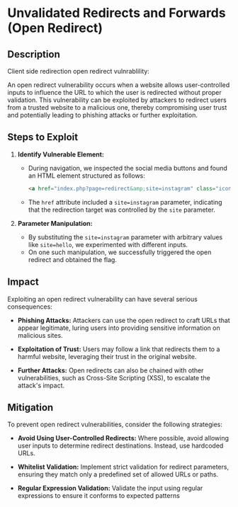 


# Unvalidated Redirects and Forwards (Open Redirect)

## Description
Client side redirection open redirect vulnrablility:

An open redirect vulnerability occurs when a website allows user-controlled inputs to influence the URL to which the user is redirected without proper validation. This vulnerability can be exploited by attackers to redirect users from a trusted website to a malicious one, thereby compromising user trust and potentially leading to phishing attacks or further exploitation.

## Steps to Exploit
1. **Identify Vulnerable Element:**
   - During navigation, we inspected the social media buttons and found an HTML element structured as follows:
     ```html
     <a href="index.php?page=redirect&amp;site=instagram" class="icon fa-instagram"></a>
     ```
   - The `href` attribute included a `site=instagram` parameter, indicating that the redirection target was controlled by the `site` parameter.

2. **Parameter Manipulation:**
   - By substituting the `site=instagram` parameter with arbitrary values like `site=hello`, we experimented with different inputs.
   - On one such manipulation, we successfully triggered the open redirect and obtained the flag.



## Impact
Exploiting an open redirect vulnerability can have several serious consequences:

- **Phishing Attacks:** Attackers can use the open redirect to craft URLs that appear legitimate, luring users into providing sensitive information on malicious sites.
  
- **Exploitation of Trust:** Users may  follow a link that redirects them to a harmful website, leveraging their trust in the original website.

- **Further Attacks:** Open redirects can also be chained with other vulnerabilities, such as Cross-Site Scripting (XSS), to escalate the attack's impact.


## Mitigation
To prevent open redirect vulnerabilities, consider the following strategies:

- **Avoid Using User-Controlled Redirects:** Where possible, avoid allowing user inputs to determine redirect destinations. Instead, use hardcoded URLs.
  
- **Whitelist Validation:** Implement strict validation for redirect parameters, ensuring they match only a predefined set of allowed URLs or paths.

- **Regular Expression Validation:** Validate the input using regular expressions to ensure it conforms to expected patterns 